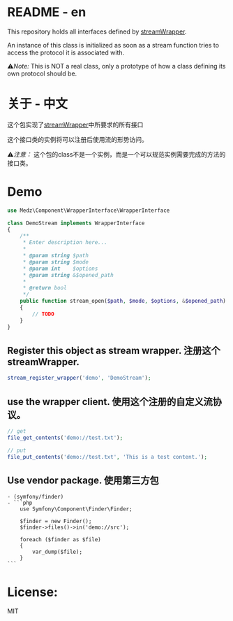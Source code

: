# README - en
This repository holds all interfaces defined by [streamWrapper](http://www.php.net/manual/en/class.streamwrapper.php).

An instance of this class is initialized as soon as a stream function tries to access the protocol it is associated with.

⚠️*Note:*
This is NOT a real class, only a prototype of how a class defining its own protocol should be.

# 关于 - 中文
这个包实现了[streamWrapper](http://php.net/manual/zh/class.streamwrapper.php)中所要求的所有接口

这个接口类的实例将可以注册后使用流的形势访问。

⚠️*️注意：*
这个包的class不是一个实例，而是一个可以规范实例需要完成的方法的接口类。

# Demo
```php
use Medz\Component\WrapperInterface\WrapperInterface

class DemoStream implements WrapperInterface
{
    /**
     * Enter description here...
     *
     * @param string $path
     * @param string $mode
     * @param int    $options
     * @param string &$opened_path
     *
     * @return bool
     */
    public function stream_open($path, $mode, $options, &$opened_path)
    {
        // TODO
    }
}

```
 ## Register this object as stream wrapper. 注册这个streamWrapper.
 ```php
 stream_register_wrapper('demo', 'DemoStream');
 ```

 ## use the wrapper client. 使用这个注册的自定义流协议。
 ```php
 // get
 file_get_contents('demo://test.txt');

 // put
 file_put_contents('demo://test.txt', 'This is a test content.');
 ```

 ## Use vendor package. 使用第三方包
    - (symfony/finder)
    - ```php
        use Symfony\Component\Finder\Finder;

        $finder = new Finder();
        $finder->files()->in('demo://src');

        foreach ($finder as $file)
        {
            var_dump($file);
        }
    ```

# License:
MIT
